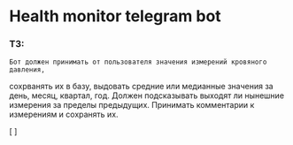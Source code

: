 # Health monitor telegram bot

### ТЗ:

    Бот должен принимать от пользователя значения измерений кровяного давления,
сохрванять их в базу, выдовать средние или медианные значения за день, месяц, квартал, год.
Должен подсказывать выходят ли нынешние измерения за пределы предыдущих.
Принимать комментарии к измерениям и сохранять их.

[ ] 
